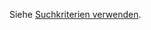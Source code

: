 <!-- markdownlint-disable-file MD041 -->
Siehe [Suchkriterien verwenden][1].

<!-- Referenced links -->
[1]: ../../../search-options/learn/using-search-criteria.md
